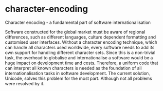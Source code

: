 # character-encoding
Character encoding - a fundamental part of software internationalisation

  Software constructed for the global market must be aware of regional
  differences, such as different languages, culture dependent formatting and
  customised user interfaces. Without a character encoding technique, which can
  handle all characters used worldwide, every software needs to add its own
  support for handling different character sets. Since this is a non-trivial
  task, the overhead to globalise and internationalise a software would be a
  huge impact on development time and costs. Therefore, a uniform code that can
  interpret all known characters is needed as the foundation of all
  internationalisation tasks in software development. The current solution,
  Unicode, solves this problem for the most part. Although not all problems were
  resolved by it.
